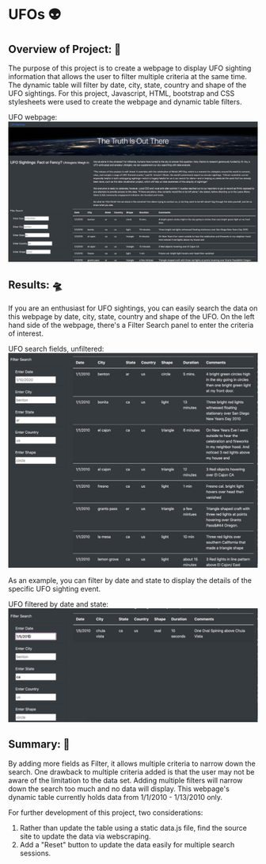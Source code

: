 # UFOs :alien: 

## Overview of Project: :flying_disc:
The purpose of this project is to create a webpage to display UFO sighting information that allows the user to filter multiple criteria at the same time.  The dynamic table will filter by date, city, state, country and shape of the UFO sightings.  For this project, Javascript, HTML, bootstrap and CSS stylesheets were used to create the webpage and dynamic table filters.

UFO webpage:
![UFO_mainpage.png](static/images/UFO_mainpage.png)

## Results: :flying_saucer:

If you are an enthusiast for UFO sightings, you can easily search the data on this webpage by date, city, state, country and shape of the UFO.  On the left hand side of the webpage, there's a Filter Search panel to enter the criteria of interest. 

UFO search fields, unfiltered:
![UFO_unfiltered.png](static/images/UFO_unfiltered.png)

As an example, you can filter by date and state to display the details of the specific UFO sighting event.

UFO filtered by date and state:
![UFO_filtered.png](static/images/UFO_filtered.png)

## Summary: :vulcan_salute:

By adding more fields as Filter, it allows multiple criteria to narrow down the search.  One drawback to multiple criteria added is that the user may not be aware of the limitation to the data set.  Adding multiple filters will narrow down the search too much and no data will display.  This webpage's dynamic table currently holds data from 1/1/2010 - 1/13/2010 only.

For further development of this project, two considerations:
1. Rather than update the table using a static data.js file, find the source site to update the data via webscraping.
2. Add a "Reset" button to update the data easily for multiple search sessions.